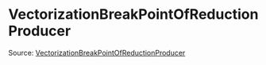 # VectorizationBreakPointOfReductionProducer

Source: [VectorizationBreakPointOfReductionProducer](../csrc/scheduler/compile_time_info.h#L211)
